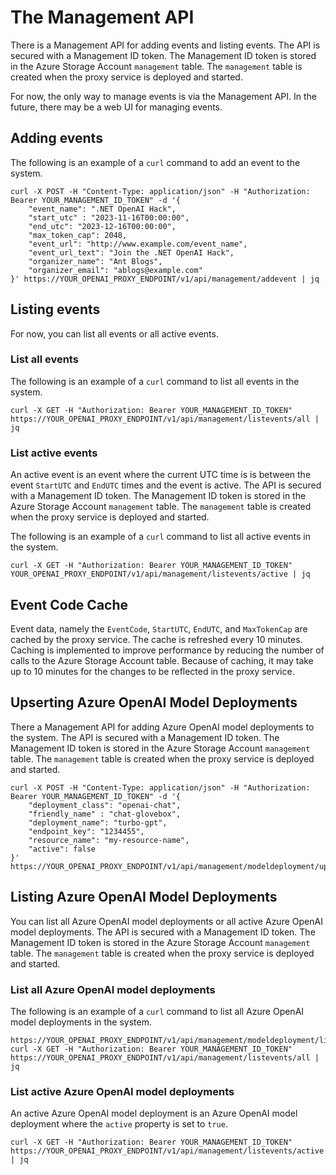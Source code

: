 # The Management API

There is a Management API for adding events and listing events. The API is secured with a Management ID token. The Management ID token is stored in the Azure Storage Account `management` table. The `management` table is created when the proxy service is deployed and started.

For now, the only way to manage events is via the Management API. In the future, there may be a web UI for managing events.

## Adding events

The following is an example of a `curl` command to add an event to the system.

```shell
curl -X POST -H "Content-Type: application/json" -H "Authorization: Bearer YOUR_MANAGEMENT_ID_TOKEN" -d '{
    "event_name": ".NET OpenAI Hack",
    "start_utc" : "2023-11-16T00:00:00",
    "end_utc": "2023-12-16T00:00:00",
    "max_token_cap": 2048,
    "event_url": "http://www.example.com/event_name",
    "event_url_text": "Join the .NET OpenAI Hack",
    "organizer_name": "Ant Blogs",
    "organizer_email": "ablogs@example.com"
}' https://YOUR_OPENAI_PROXY_ENDPOINT/v1/api/management/addevent | jq
```

## Listing events

For now, you can list all events or all active events.

### List all events

The following is an example of a `curl` command to list all events in the system.

```shell
curl -X GET -H "Authorization: Bearer YOUR_MANAGEMENT_ID_TOKEN" https://YOUR_OPENAI_PROXY_ENDPOINT/v1/api/management/listevents/all | jq
```

### List active events

An active event is an event where the current UTC time is is between the event `StartUTC` and `EndUTC` times and the event is active. The API is secured with a Management ID token. The Management ID token is stored in the Azure Storage Account `management` table. The `management` table is created when the proxy service is deployed and started.

The following is an example of a `curl` command to list all active events in the system.

```shell
curl -X GET -H "Authorization: Bearer YOUR_MANAGEMENT_ID_TOKEN" YOUR_OPENAI_PROXY_ENDPOINT/v1/api/management/listevents/active | jq
```

## Event Code Cache

Event data, namely the `EventCode`, `StartUTC`, `EndUTC`, and `MaxTokenCap` are cached by the proxy service. The cache is refreshed every 10 minutes. Caching is implemented to improve performance by reducing the number of calls to the Azure Storage Account table. Because of caching, it may take up to 10 minutes for the changes to be reflected in the proxy service.

## Upserting Azure OpenAI Model Deployments

There a Management API for adding Azure OpenAI model deployments to the system. The API is secured with a Management ID token. The Management ID token is stored in the Azure Storage Account `management` table. The `management` table is created when the proxy service is deployed and started.

```shell
curl -X POST -H "Content-Type: application/json" -H "Authorization: Bearer YOUR_MANAGEMENT_ID_TOKEN" -d '{
    "deployment_class": "openai-chat",
    "friendly_name" : "chat-glovebox",
    "deployment_name": "turbo-gpt",
    "endpoint_key": "1234455",
    "resource_name": "my-resource-name",
    "active": false
}' https://YOUR_OPENAI_PROXY_ENDPOINT/v1/api/management/modeldeployment/upsert
```

## Listing Azure OpenAI Model Deployments

You can list all Azure OpenAI model deployments or all active Azure OpenAI model deployments. The API is secured with a Management ID token. The Management ID token is stored in the Azure Storage Account `management` table. The `management` table is created when the proxy service is deployed and started.

### List all Azure OpenAI model deployments

The following is an example of a `curl` command to list all Azure OpenAI model deployments in the system.

```shell
https://YOUR_OPENAI_PROXY_ENDPOINT/v1/api/management/modeldeployment/list/all
curl -X GET -H "Authorization: Bearer YOUR_MANAGEMENT_ID_TOKEN" https://YOUR_OPENAI_PROXY_ENDPOINT/v1/api/management/listevents/all | jq
```

### List active Azure OpenAI model deployments

An active Azure OpenAI model deployment is an Azure OpenAI model deployment where the `active` property is set to `true`.

```shell
curl -X GET -H "Authorization: Bearer YOUR_MANAGEMENT_ID_TOKEN" https://YOUR_OPENAI_PROXY_ENDPOINT/v1/api/management/listevents/active | jq
```
